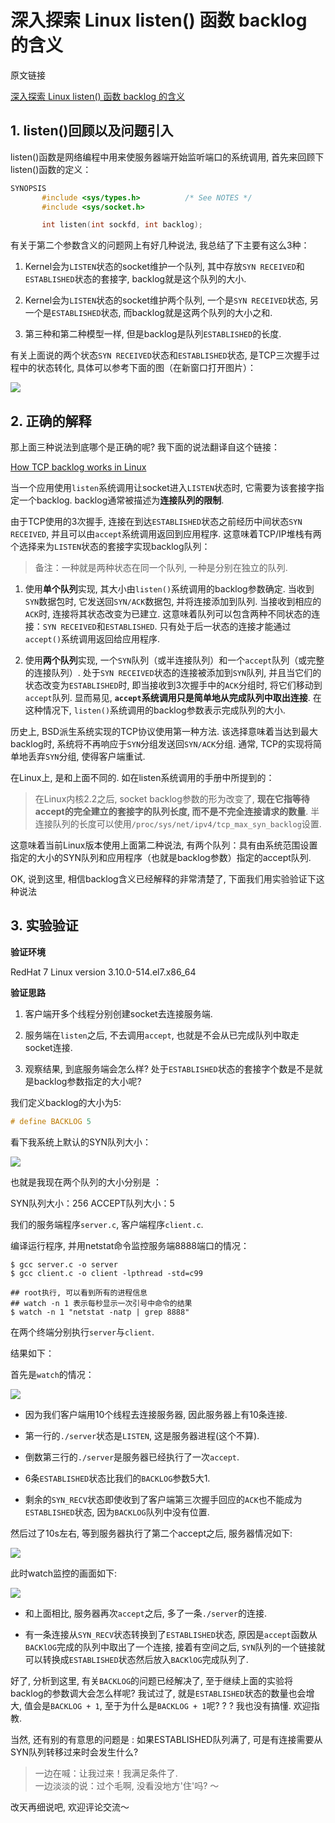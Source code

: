 # 深入探索 Linux listen() 函数 backlog 的含义

原文链接

[深入探索 Linux listen() 函数 backlog 的含义](http://blog.csdn.net/yangbodong22011/article/details/60399728)

## 1. listen()回顾以及问题引入

listen()函数是网络编程中用来使服务器端开始监听端口的系统调用, 首先来回顾下listen()函数的定义：

```c
SYNOPSIS
       #include <sys/types.h>          /* See NOTES */
       #include <sys/socket.h>

       int listen(int sockfd, int backlog);
```

有关于第二个参数含义的问题网上有好几种说法, 我总结了下主要有这么3种：

1. Kernel会为`LISTEN`状态的socket维护一个队列, 其中存放`SYN RECEIVED`和`ESTABLISHED`状态的套接字, backlog就是这个队列的大小. 

2. Kernel会为`LISTEN`状态的socket维护两个队列, 一个是`SYN RECEIVED`状态, 另一个是`ESTABLISHED`状态, 而backlog就是这两个队列的大小之和. 

3. 第三种和第二种模型一样, 但是backlog是队列`ESTABLISHED`的长度.

有关上面说的两个状态`SYN RECEIVED`状态和`ESTABLISHED`状态, 是TCP三次握手过程中的状态转化, 具体可以参考下面的图（在新窗口打开图片）：

![](https://gitimg.generals.space/6710b615ec46e6bcdee1e998531a4791.jpg)

## 2. 正确的解释

那上面三种说法到底哪个是正确的呢? 我下面的说法翻译自这个链接：

[How TCP backlog works in Linux](http://veithen.github.io/2014/01/01/how-tcp-backlog-works-in-linux.html)

当一个应用使用`listen`系统调用让socket进入`LISTEN`状态时, 它需要为该套接字指定一个backlog. backlog通常被描述为**连接队列的限制**. 

由于TCP使用的3次握手, 连接在到达`ESTABLISHED`状态之前经历中间状态`SYN RECEIVED`, 并且可以由`accept`系统调用返回到应用程序. 这意味着TCP/IP堆栈有两个选择来为`LISTEN`状态的套接字实现backlog队列：

> 备注：一种就是两种状态在同一个队列, 一种是分别在独立的队列.

1. 使用**单个队列**实现, 其大小由`listen()`系统调用的backlog参数确定. 当收到`SYN`数据包时, 它发送回`SYN/ACK`数据包, 并将连接添加到队列.  当接收到相应的`ACK`时, 连接将其状态改变为已建立.  这意味着队列可以包含两种不同状态的连接：`SYN RECEIVED`和`ESTABLISHED`.  只有处于后一状态的连接才能通过`accept()`系统调用返回给应用程序. 

2. 使用**两个队列**实现, 一个`SYN`队列（或半连接队列）和一个`accept`队列（或完整的连接队列）. 处于`SYN RECEIVED`状态的连接被添加到`SYN`队列, 并且当它们的状态改变为`ESTABLISHED`时, 即当接收到3次握手中的`ACK`分组时, 将它们移动到`accept`队列.  显而易见, **`accept`系统调用只是简单地从完成队列中取出连接**. 在这种情况下, `listen()`系统调用的backlog参数表示完成队列的大小. 

历史上, BSD派生系统实现的TCP协议使用第一种方法. 该选择意味着当达到最大backlog时, 系统将不再响应于`SYN`分组发送回`SYN/ACK`分组. 通常, TCP的实现将简单地丢弃`SYN`分组, 使得客户端重试. 

在Linux上, 是和上面不同的. 如在listen系统调用的手册中所提到的： 

> 在Linux内核2.2之后, socket backlog参数的形为改变了, **现在它指等待accept的完全建立的套接字的队列长度, 而不是不完全连接请求的数量**. 半连接队列的长度可以使用`/proc/sys/net/ipv4/tcp_max_syn_backlog`设置. 

这意味着当前Linux版本使用上面第二种说法, 有两个队列：具有由系统范围设置指定的大小的SYN队列和应用程序（也就是backlog参数）指定的accept队列. 

OK, 说到这里, 相信backlog含义已经解释的非常清楚了, 下面我们用实验验证下这种说法

## 3. 实验验证

**验证环境**

RedHat 7 
Linux version 3.10.0-514.el7.x86_64

**验证思路**

1. 客户端开多个线程分别创建socket去连接服务端.  

2. 服务端在`listen`之后, 不去调用`accept`, 也就是不会从已完成队列中取走socket连接.  

3. 观察结果, 到底服务端会怎么样? 处于`ESTABLISHED`状态的套接字个数是不是就是backlog参数指定的大小呢? 

我们定义backlog的大小为5:

```c
# define BACKLOG 5
```

看下我系统上默认的SYN队列大小：

![](https://gitimg.generals.space/52b492b26fdd7758681dacda6526d873.jpg)

也就是我现在两个队列的大小分别是 ：

SYN队列大小：256 
ACCEPT队列大小：5

我们的服务端程序`server.c`, 客户端程序`client.c`.

编译运行程序, 并用netstat命令监控服务端8888端口的情况：

```
$ gcc server.c -o server
$ gcc client.c -o client -lpthread -std=c99
```

```
## root执行, 可以看到所有的进程信息 
## watch -n 1 表示每秒显示一次引号中命令的结果 
$ watch -n 1 "netstat -natp | grep 8888" 
```

在两个终端分别执行`server`与`client`.

结果如下：

首先是`watch`的情况：

![](https://gitimg.generals.space/3dc93123ef3fc2691d8ba53dc6731ccb.jpg)

- 因为我们客户端用10个线程去连接服务器, 因此服务器上有10条连接. 

- 第一行的`./server`状态是`LISTEN`, 这是服务器进程(这个不算). 

- 倒数第三行的`./server`是服务器已经执行了一次`accept`. 

- 6条`ESTABLISHED`状态比我们的`BACKLOG`参数5大1. 

- 剩余的`SYN_RECV`状态即使收到了客户端第三次握手回应的`ACK`也不能成为`ESTABLISHED`状态, 因为`BACKLOG`队列中没有位置.

然后过了10s左右, 等到服务器执行了第二个accept之后, 服务器情况如下:

![](https://gitimg.generals.space/520e703f26e08c9247d698ec31f4c063.jpg)

此时watch监控的画面如下:

![](https://gitimg.generals.space/2cc41ad963cb5a76a5f4da4e0eb745c1.jpg)

- 和上面相比, 服务器再次`accept`之后, 多了一条`./server`的连接. 

- 有一条连接从`SYN_RECV`状态转换到了`ESTABLISHED`状态, 原因是`accept`函数从`BACKlOG`完成的队列中取出了一个连接, 接着有空间之后, `SYN`队列的一个链接就可以转换成`ESTABLISHED`状态然后放入`BACKlOG`完成队列了. 

好了, 分析到这里, 有关`BACKLOG`的问题已经解决了, 至于继续上面的实验将backlog的参数调大会怎么样呢? 我试过了, 就是`ESTABLISHED`状态的数量也会增大, 值会是`BACKLOG + 1`, 至于为什么是`BACKLOG + 1`呢? ? ? 我也没有搞懂. 欢迎指教. 

当然, 还有别的有意思的问题是 : 如果ESTABLISHED队列满了, 可是有连接需要从SYN队列转移过来时会发生什么? 

> 一边在喊：让我过来！我满足条件了.  
> 一边淡淡的说：过个毛啊, 没看没地方'住'吗? ～

改天再细说吧, 欢迎评论交流～